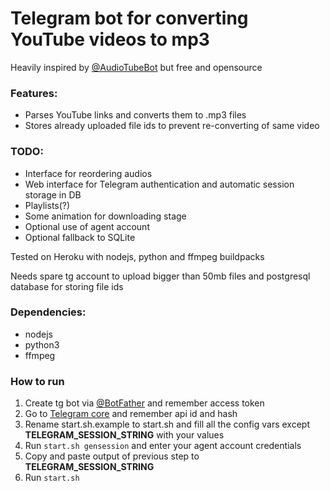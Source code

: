 # Telegram bot for converting YouTube videos to mp3

Heavily inspired by [@AudioTubeBot](t.me/AudioTubeBot) but free and opensource  

### Features:
* Parses YouTube links and converts them to .mp3 files
* Stores already uploaded file ids to prevent re-converting of same video

### TODO:
* Interface for reordering audios
* Web interface for Telegram authentication and automatic session storage in DB
* Playlists(?)
* Some animation for downloading stage
* Optional use of agent account
* Optional fallback to SQLite

Tested on Heroku with nodejs, python and ffmpeg buildpacks

Needs spare tg account to upload bigger than 50mb files and postgresql database for storing file ids

### Dependencies:
* nodejs
* python3
* ffmpeg

### How to run
1. Create tg bot via [@BotFather](t.me/BotFather) and remember access token
2. Go to [Telegram core](https://my.telegram.org) and remember api id and hash
3. Rename start.sh.example to start.sh and fill all the config vars except **TELEGRAM_SESSION_STRING** with your values
4. Run `start.sh gensession` and enter your agent account credentials
5. Copy and paste output of previous step to **TELEGRAM_SESSION_STRING**
6. Run `start.sh`
